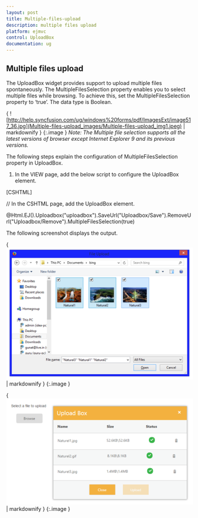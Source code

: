 ```yaml
---
layout: post
title: Multiple-files-upload
description: multiple files upload
platform: ejmvc
control: UploadBox
documentation: ug
---
```


## Multiple files upload

The UploadBox widget provides support to upload multiple files spontaneously. The MultipleFilesSelection property enables you to select multiple files while browsing.  To achieve this, set the MultipleFilesSelection property to ‘true’. The data type is Boolean.

{ ![http://help.syncfusion.com/ug/windows%20forms/pdf/ImagesExt/image517_36.jpg](Multiple-files-upload_images/Multiple-files-upload_img1.jpeg) | markdownify }
{:.image }
_Note: The Multiple file selection supports all the latest versions of browser except Internet Explorer 9 and its previous versions._



The following steps explain the configuration of MultipleFilesSelection property in UploadBox. 

1. In the VIEW page, add the below script to configure the UploadBox element.





[CSHTML]

// In the CSHTML page, add the UploadBox element.

@Html.EJ().Uploadbox("uploadbox").SaveUrl("Uploadbox/Save").RemoveUrl("Uploadbox/Remove").MultipleFilesSelection(true)



The following screenshot displays the output.



{ ![](Multiple-files-upload_images/Multiple-files-upload_img2.png) | markdownify }
{:.image }




{ ![](Multiple-files-upload_images/Multiple-files-upload_img3.png) | markdownify }
{:.image }


